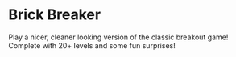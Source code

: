 # Brick Breaker

Play a nicer, cleaner looking version of the classic breakout game! Complete with 20+ levels and some fun surprises!
